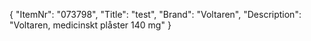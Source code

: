 {
  "ItemNr": "073798",
  "Title": "test",
  "Brand": "Voltaren",
  "Description": "Voltaren, medicinskt plåster 140 mg"
}